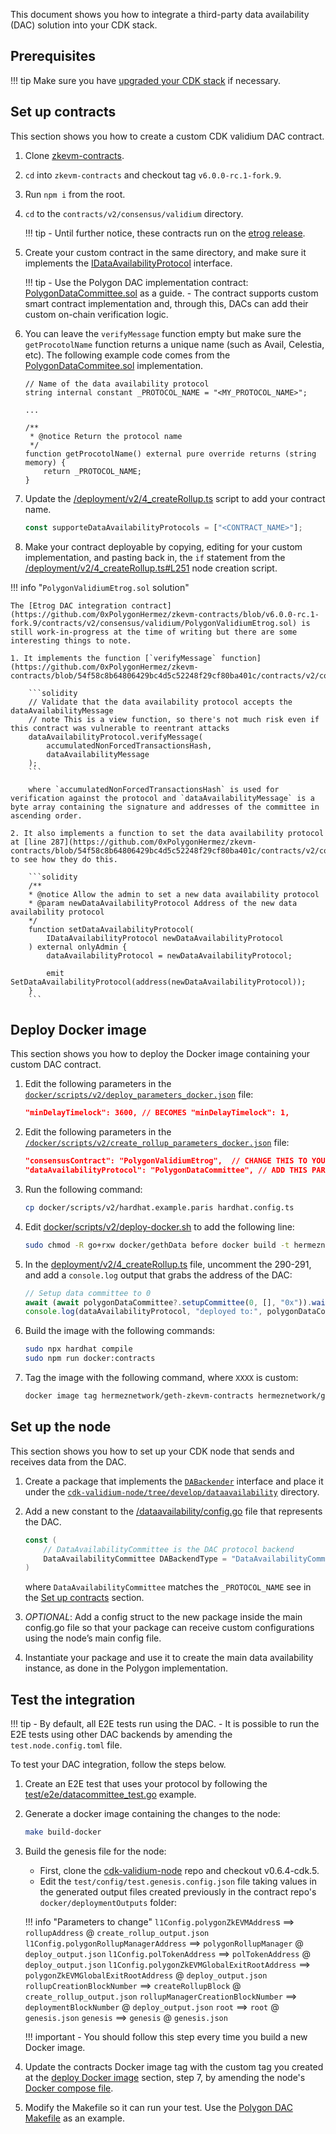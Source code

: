 This document shows you how to integrate a third-party data availability (DAC) solution into your CDK stack.

## Prerequisites

!!! tip
    Make sure you have [upgraded your CDK stack](migrate/fork.md) if necessary.

## Set up contracts

This section shows you how to create a custom CDK validium DAC contract.

1. Clone [zkevm-contracts](https://github.com/0xPolygonHermez/zkevm-contracts).

2. `cd` into `zkevm-contracts` and checkout tag `v6.0.0-rc.1-fork.9`.

3. Run `npm i` from the root.

4. `cd` to the `contracts/v2/consensus/validium` directory. 

    !!! tip
        - Until further notice, these contracts run on the [etrog release](https://polygon.technology/blog/polygon-zkevm-the-etrog-upgrade-is-live-on-mainnet).

5. Create your custom contract in the same directory, and make sure it implements the [IDataAvailabilityProtocol](https://github.com/0xPolygonHermez/zkevm-contracts/blob/v6.0.0-rc.1-fork.9/contracts/v2/interfaces/IDataAvailabilityProtocol.sol) interface.

    !!! tip
        - Use the Polygon DAC implementation contract: [PolygonDataCommittee.sol](https://github.com/0xPolygonHermez/zkevm-contracts/blob/v6.0.0-rc.1-fork.9/contracts/v2/consensus/validium/PolygonDataCommittee.sol) as a guide.
        - The contract supports custom smart contract implementation and, through this, DACs can add their custom on-chain verification logic.

6. You can leave the `verifyMessage` function empty but make sure the `getProcotolName` function returns a unique name (such as Avail, Celestia, etc). The following example code comes from the [PolygonDataCommitee.sol](https://github.com/0xPolygonHermez/zkevm-contracts/blob/v6.0.0-rc.1-fork.9/contracts/v2/consensus/validium/PolygonDataCommittee.sol)  implementation.

    ```solidity
    // Name of the data availability protocol
    string internal constant _PROTOCOL_NAME = "<MY_PROTOCOL_NAME>";

    ...

    /**
     * @notice Return the protocol name
     */
    function getProcotolName() external pure override returns (string memory) {
        return _PROTOCOL_NAME;
    }
    ```

7. Update the [/deployment/v2/4_createRollup.ts](https://github.com/0xPolygonHermez/zkevm-contracts/blob/54f58c8b64806429bc4d5c52248f29cf80ba401c/deployment/v2/4_createRollup.ts#L77) script to add your contract name.

    ```ts
    const supporteDataAvailabilityProtocols = ["<CONTRACT_NAME>"];
    ```

8. Make your contract deployable by copying, editing for your custom implementation, and pasting back in, the `if` statement from the [/deployment/v2/4_createRollup.ts#L251](https://github.com/0xPolygonHermez/zkevm-contracts/blob/54f58c8b64806429bc4d5c52248f29cf80ba401c/deployment/v2/4_createRollup.ts#L260) node creation script. 

!!! info "`PolygonValidiumEtrog.sol` solution"

    The [Etrog DAC integration contract](https://github.com/0xPolygonHermez/zkevm-contracts/blob/v6.0.0-rc.1-fork.9/contracts/v2/consensus/validium/PolygonValidiumEtrog.sol) is still work-in-progress at the time of writing but there are some interesting things to note.

    1. It implements the function [`verifyMessage` function](https://github.com/0xPolygonHermez/zkevm-contracts/blob/54f58c8b64806429bc4d5c52248f29cf80ba401c/contracts/v2/consensus/validium/PolygonValidiumEtrog.sol#L231):

        ```solidity
        // Validate that the data availability protocol accepts the dataAvailabilityMessage
        // note This is a view function, so there's not much risk even if this contract was vulnerable to reentrant attacks
        dataAvailabilityProtocol.verifyMessage(
            accumulatedNonForcedTransactionsHash,
            dataAvailabilityMessage
        );
        ```

        where `accumulatedNonForcedTransactionsHash` is used for verification against the protocol and `dataAvailabilityMessage` is a byte array containing the signature and addresses of the committee in ascending order.

    2. It also implements a function to set the data availability protocol at [line 287](https://github.com/0xPolygonHermez/zkevm-contracts/blob/54f58c8b64806429bc4d5c52248f29cf80ba401c/contracts/v2/consensus/validium/PolygonValidiumEtrog.sol#L287) to see how they do this.

        ```solidity
        /**
        * @notice Allow the admin to set a new data availability protocol
        * @param newDataAvailabilityProtocol Address of the new data availability protocol
        */
        function setDataAvailabilityProtocol(
            IDataAvailabilityProtocol newDataAvailabilityProtocol
        ) external onlyAdmin {
            dataAvailabilityProtocol = newDataAvailabilityProtocol;

            emit SetDataAvailabilityProtocol(address(newDataAvailabilityProtocol));
        }
        ```

## Deploy Docker image

This section shows you how to deploy the Docker image containing your custom DAC contract.

1. Edit the following parameters in the [`docker/scripts/v2/deploy_parameters_docker.json`](https://github.com/0xPolygonHermez/zkevm-contracts/blob/v6.0.0-rc.1-fork.9/docker/scripts/v2/deploy_parameters_docker.json) file:

    ```json
    "minDelayTimelock": 3600, // BECOMES "minDelayTimelock": 1,
    ```

2. Edit the following parameters in the [`/docker/scripts/v2/create_rollup_parameters_docker.json`](https://github.com/0xPolygonHermez/zkevm-contracts/blob/v6.0.0-rc.1-fork.9/docker/scripts/v2/create_rollup_parameters_docker.json) file:

    ```json
    "consensusContract": "PolygonValidiumEtrog",  // CHANGE THIS TO YOUR CONTRACT NAME
    "dataAvailabilityProtocol": "PolygonDataCommittee", // ADD THIS PARAMETER
    ```

3. Run the following command:

    ```sh
    cp docker/scripts/v2/hardhat.example.paris hardhat.config.ts
    ```

4. Edit [docker/scripts/v2/deploy-docker.sh](https://github.com/0xPolygonHermez/zkevm-contracts/blob/v6.0.0-rc.1-fork.9/docker/scripts/v2/deploy-docker.sh) to add the following line:

    ```sh
    sudo chmod -R go+rxw docker/gethData before docker build -t hermeznetwork/geth-zkevm-contracts -f docker/Dockerfile .  
    ```

5. In the [deployment/v2/4_createRollup.ts](https://github.com/0xPolygonHermez/zkevm-contracts/blob/54f58c8b64806429bc4d5c52248f29cf80ba401c/deployment/v2/4_createRollup.ts#L290) file, uncomment the 290-291, and add a `console.log` output that grabs the address of the DAC:

    ```ts
    // Setup data committee to 0
    await (await polygonDataCommittee?.setupCommittee(0, [], "0x")).wait();
    console.log(dataAvailabilityProtocol, "deployed to:", polygonDataCommittee.target);
    ```

6. Build the image with the following commands:

    ```sh
    sudo npx hardhat compile
    sudo npm run docker:contracts
    ```

7. Tag the image with the following command, where `XXXX` is custom: 

    ```sh
    docker image tag hermeznetwork/geth-zkevm-contracts hermeznetwork/geth-cdk-validium-contracts:XXXX
    ```

## Set up the node

This section shows you how to set up your CDK node that sends and receives data from the DAC.

1. Create a package that implements the [`DABackender`](https://github.com/0xPolygon/cdk-validium-node/blob/b6ee6cb087099c2e97f3e596f84672fc021b517a/dataavailability/interfaces.go#L14) interface and place it under the [`cdk-validium-node/tree/develop/dataavailability`](https://github.com/0xPolygon/cdk-validium-node/tree/develop/dataavailability) directory. 

2. Add a new constant to the [/dataavailability/config.go](https://github.com/0xPolygon/cdk-validium-node/blob/b6ee6cb087099c2e97f3e596f84672fc021b517a/dataavailability/config.go) file that represents the DAC.

    ```go
    const (
        // DataAvailabilityCommittee is the DAC protocol backend
        DataAvailabilityCommittee DABackendType = "DataAvailabilityCommittee"
    )
    ```

    where `DataAvailabilityCommittee` matches the `_PROTOCOL_NAME` see in the [Set up contracts](#set-up-contracts) section.

3. _OPTIONAL_: Add a config struct to the new package inside the main config.go file so that your package can receive custom configurations using the node’s main config file.

4. Instantiate your package and use it to create the main data availability instance, as done in the Polygon implementation.

## Test the integration

!!! tip
    - By default, all E2E tests run using the DAC. 
    - It is possible to run the E2E tests using other DAC backends by amending the `test.node.config.toml` file.

To test your DAC integration, follow the steps below.

1. Create an E2E test that uses your protocol by following the [test/e2e/datacommittee_test.go](https://github.com/0xPolygon/cdk-validium-node/blob/develop/test/e2e/datacommittee_test.go) example.

2. Generate a docker image containing the changes to the node:

    ```sh
    make build-docker
    ```

3. Build the genesis file for the node:

    - First, clone the [cdk-validium-node](https://github.com/0xPolygon/cdk-validium-node) repo and checkout v0.6.4-cdk.5.
    - Edit the `test/config/test.genesis.config.json` file taking values in the generated output files created previously in the contract repo's `docker/deploymentOutputs` folder:

    !!! info "Parameters to change"
        `l1Config.polygonZkEVMAddres`s ==> `rollupAddress` @ `create_rollup_output.json`
        `l1Config.polygonRollupManagerAddress` ==> `polygonRollupManager` @ `deploy_output.json`
        `l1Config.polTokenAddress` ==> `polTokenAddress` @ `deploy_output.json`
        `l1Config.polygonZkEVMGlobalExitRootAddress` ==> `polygonZkEVMGlobalExitRootAddress` @ `deploy_output.json`
        `rollupCreationBlockNumber` ==> `createRollupBlock` @ `create_rollup_output.json`
        `rollupManagerCreationBlockNumber` ==> `deploymentBlockNumber` @ `deploy_output.json`
        `root` ==> `root` @ `genesis.json`
        `genesis` ==> `genesis` @ `genesis.json`

    !!! important
        - You should follow this step every time you build a new Docker image.

4. Update the contracts Docker image tag with the custom tag you created at the [deploy Docker image](#deploy-docker-image) section, step 7, by amending the node's [Docker compose file](https://github.com/0xPolygon/cdk-validium-node/blob/develop/test/docker-compose.yml).

5. Modify the Makefile so it can run your test. Use the [Polygon DAC Makefile](https://github.com/0xPolygon/cdk-validium-node/blob/develop/test/Makefile) as an example.

